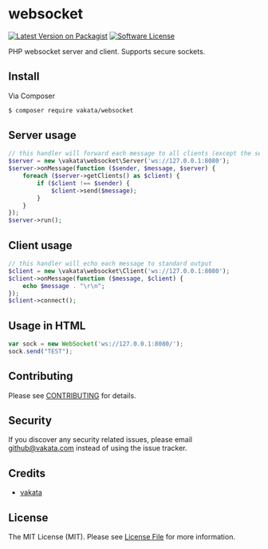 # websocket

[![Latest Version on Packagist][ico-version]][link-packagist]
[![Software License][ico-license]](LICENSE.md)

PHP websocket server and client. Supports secure sockets.

## Install

Via Composer

``` bash
$ composer require vakata/websocket
```

## Server usage

``` php
// this handler will forward each message to all clients (except the sender)
$server = new \vakata\websocket\Server('ws://127.0.0.1:8080');
$server->onMessage(function ($sender, $message, $server) {
    foreach ($server->getClients() as $client) {
        if ($client !== $sender) {
            $client->send($message);
        }
    }
});
$server->run();
```

## Client usage

``` php
// this handler will echo each message to standard output
$client = new \vakata\websocket\Client('ws://127.0.0.1:8080');
$client->onMessage(function ($message, $client) {
    echo $message . "\r\n";
});
$client->connect();
```

## Usage in HTML

``` js
var sock = new WebSocket('ws://127.0.0.1:8080/');
sock.send("TEST");
```

## Contributing

Please see [CONTRIBUTING](CONTRIBUTING.md) for details.

## Security

If you discover any security related issues, please email github@vakata.com instead of using the issue tracker.

## Credits

- [vakata][link-author]

## License

The MIT License (MIT). Please see [License File](LICENSE.md) for more information. 

[ico-version]: https://img.shields.io/packagist/v/vakata/websocket.svg?style=flat-square
[ico-license]: https://img.shields.io/badge/license-MIT-brightgreen.svg?style=flat-square

[link-packagist]: https://packagist.org/packages/vakata/websocket
[link-downloads]: https://packagist.org/packages/vakata/websocket
[link-author]: https://github.com/vakata

